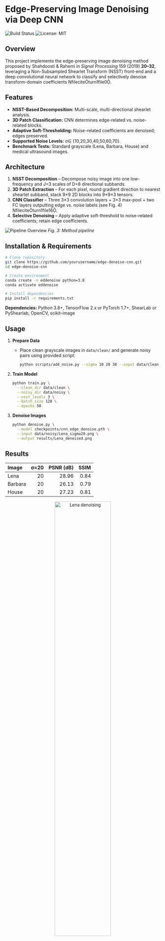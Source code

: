 # Edge-Preserving Image Denoising via Deep CNN

![Build Status](https://img.shields.io/badge/build-passing-brightgreen) ![License: MIT](https://img.shields.io/badge/license-MIT-blue)

## Overview

This project implements the edge-preserving image denoising method proposed by Shahdoosti & Rahemi in *Signal Processing* 159 (2019) **20–32**, leveraging a Non-Subsampled Shearlet Transform (NSST) front-end and a deep convolutional neural network to classify and selectively denoise transform-domain coefficients fileciteturn1file0.

## Features

* **NSST-Based Decomposition:** Multi-scale, multi-directional shearlet analysis.
* **3D Patch Classification:** CNN determines edge-related vs. noise-related blocks.
* **Adaptive Soft-Thresholding:** Noise-related coefficients are denoised; edges preserved.
* **Supported Noise Levels:** σ∈ {10,20,30,40,50,60,70}.
* **Benchmark Tests:** Standard grayscale (Lena, Barbara, House) and medical ultrasound images.

## Architecture

1. **NSST Decomposition** – Decompose noisy image into one low-frequency and J=3 scales of D=8 directional subbands.
2. **3D Patch Extraction** – For each pixel, round gradient direction to nearest shearlet subband, stack 9×9 2D blocks into 9×9×3 tensors.
3. **CNN Classifier** – Three 3×3 convolution layers + 3×3 max-pool + two FC layers outputting edge vs. noise labels (see Fig. 4) fileciteturn1file16.
4. **Selective Denoising** – Apply adaptive soft-threshold to noise-related coefficients; retain edge coefficients.

![Pipeline Overview](docs/fig3.png)
*Fig. 3: Method pipeline*

## Installation & Requirements

```bash
# Clone repository
git clone https://github.com/yourusername/edge-denoise-cnn.git
cd edge-denoise-cnn

# Create environment
conda create -n eddenoise python=3.8
conda activate eddenoise

# Install dependencies
pip install -r requirements.txt
```

**Dependencies:** Python 3.8+, TensorFlow 2.x or PyTorch 1.7+, ShearLab or PyShearlab, OpenCV, scikit-image

## Usage

1. **Prepare Data**

   * Place clean grayscale images in `data/clean/` and generate noisy pairs using provided script:

     ```bash
     python scripts/add_noise.py --sigma 10 20 30 --input data/clean --output data/noisy
     ```
2. **Train Model**

   ```bash
   python train.py \
     --clean_dir data/clean \
     --noisy_dir data/noisy \
     --nsst_levels 3 \
     --batch_size 128 \
     --epochs 50
   ```
3. **Denoise Images**

   ```bash
   python denoise.py \
     --model checkpoints/cnn_edge_denoise.pth \
     --input data/noisy/Lena_sigma20.png \
     --output results/Lena_denoised.png
   ```

## Results

| Image   | σ=20 | PSNR (dB) | SSIM |
| :------ | ---: | --------: | ---: |
| Lena    |   20 |     28.96 | 0.84 |
| Barbara |   20 |     26.13 | 0.79 |
| House   |   20 |     27.23 | 0.81 |

<p align="center">
  <img src="results/Lena_before_after.png" alt="Lena denoising" width="60%" />
</p>

## Configuration

Adjust key hyperparameters in `config.yaml`:

* `sigma_levels`: list of noise levels
* `patch_size`: 9 (height × width)
* `nsst_scales`: 3
* `cnn`: filter counts, kernel sizes, FC dimensions

## Contributing

1. Fork the repo.
2. Create your feature branch: `git checkout -b feature/YourFeature`
3. Commit your changes: `git commit -m 'Add feature'`
4. Push to branch: `git push origin feature/YourFeature`
5. Open a Pull Request

## License & Citation

This project is licensed under the MIT License.

If you use this code, please cite:

```bibtex
@article{shahdoosti2019edge,
  title={Edge-preserving image denoising using a deep convolutional neural network},
  author={Shahdoosti, Hamid Reza and Rahemi, Zahra},
  journal={Signal Processing},
  volume={159},
  pages={20--32},
  year={2019},
  publisher={Elsevier}
}
```

